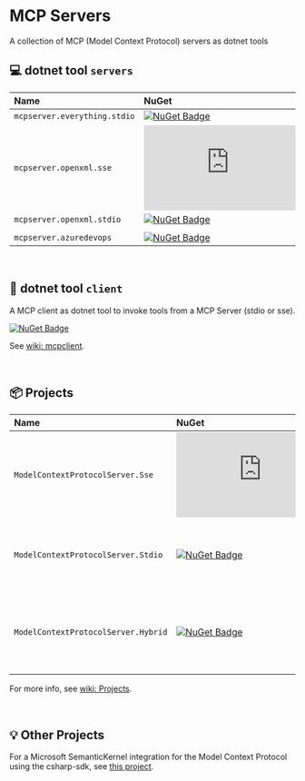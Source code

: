 ﻿# MCP Servers
A collection of MCP (Model Context Protocol) servers as dotnet tools


## 💻 dotnet tool `servers`
| Name | NuGet | Info
| :- | :- | :- 
| `mcpserver.everything.stdio` | [![NuGet Badge](https://img.shields.io/nuget/v/mcpserver.everything.stdio)](https://www.nuget.org/packages/mcpserver.everything.stdio) | [wiki](https://github.com/StefH/mcpservers/wiki/mcpserver.everything)
| `mcpserver.openxml.sse` | [![NuGet Badge](https://img.shields.io/nuget/v/mcpserver.openxml.sse)](https://www.nuget.org/packages/mcpserver.openxml.sse) | [wiki](https://github.com/StefH/mcpservers/wiki/mcpserver.openxml)
| `mcpserver.openxml.stdio` | [![NuGet Badge](https://img.shields.io/nuget/v/mcpserver.openxml.stdio)](https://www.nuget.org/packages/mcpserver.openxml.stdio) | [wiki](https://github.com/StefH/mcpservers/wiki/mcpserver.openxml)
| ||
| `mcpserver.azuredevops` | [![NuGet Badge](https://img.shields.io/nuget/v/mcpserver.azuredevops.stdio)](https://www.nuget.org/packages/mcpserver.azuredevops.stdio) | [link](https://github.com/StefH/mcpserver.azuredevops)

<br>

## 📱 dotnet tool `client`
A MCP client as dotnet tool to invoke tools from a MCP Server (stdio or sse).

[![NuGet Badge](https://img.shields.io/nuget/v/mcpclient)](https://www.nuget.org/packages/mcpclient)

See [wiki: mcpclient](https://github.com/StefH/mcpservers/wiki/mcpclient).

<br>

## 📦 Projects
| Name | NuGet | Info
| :- | :- | :- 
| `ModelContextProtocolServer.Sse` | [![NuGet Badge](https://img.shields.io/nuget/v/ModelContextProtocolServer.Sse)](https://www.nuget.org/packages/ModelContextProtocolServer.Sse) | Common framework for building a Sse MCP server.
| `ModelContextProtocolServer.Stdio` | [![NuGet Badge](https://img.shields.io/nuget/v/ModelContextProtocolServer.Stdio)](https://www.nuget.org/packages/ModelContextProtocolServer.Stdio) | Common framework for building a Stdio MCP server.
| `ModelContextProtocolServer.Hybrid` | [![NuGet Badge](https://img.shields.io/nuget/v/ModelContextProtocolServer.Hybrid)](https://www.nuget.org/packages/ModelContextProtocolServer.Hybrid) | Common framework for building a Hybrid MCP server.

For more info, see [wiki: Projects](https://github.com/StefH/mcpservers/wiki/Projects).

<br>

## 💡 Other Projects
For a Microsoft SemanticKernel integration for the Model Context Protocol using the csharp-sdk, see [this project](https://github.com/StefH/McpDotNet.Extensions.SemanticKernel).
